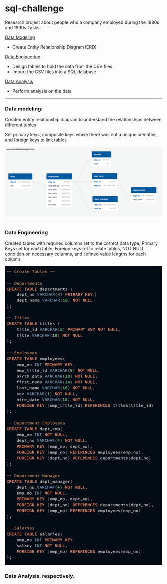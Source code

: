 # sql-challenge

Research project about people who a company employed during the 1980s and 1990s
Tasks: 

[Data Modeling](https://github.com/caitlin-hartley/sql-challenge/tree/main#data-modeling)
  * Create Entity Relationship Diagram (ERD)
    
[Data Engineering](https://github.com/caitlin-hartley/sql-challenge/tree/main#data-engineering)
  * Design tables to hold the data from the CSV files
  * Import the CSV files into a SQL database

[Data Analysis](https://github.com/caitlin-hartley/sql-challenge/tree/main#data-analysis)
  * Perform analysis on the data

---

### Data modeling:

Created entity relationship diagram to understand the relationships between different tables

Set primary keys, composite keys where there was not a unique identifier, and foreign keys to link tables

![erd](https://github.com/caitlin-hartley/sql-challenge/blob/main/employeeSQL/employees_erd.png)

---

### Data Engineering

Created tables with required columns set to the correct data type, Primary Keys set for each table, Foreign keys set to relate tables, NOT NULL condition on necessary columns, and defined value lengths for each column

![create_tables](https://github.com/caitlin-hartley/sql-challenge/blob/main/images/table_creation.png)

### Data Analysis, respectively.
